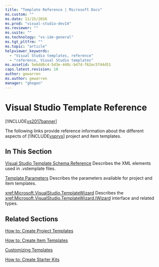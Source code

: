 ```yaml
---
title: "Template Reference | Microsoft Docs"
ms.custom: ""
ms.date: 11/15/2016
ms.prod: "visual-studio-dev14"
ms.reviewer: ""
ms.suite: ""
ms.technology: "vs-ide-general"
ms.tgt_pltfrm: ""
ms.topic: "article"
helpviewer_keywords:
  - "Visual Studio templates, reference"
  - "reference, Visual Studio templates"
ms.assetid: 5ebdd6c4-5d3e-448c-b47d-f62ec5f44d51
caps.latest.revision: 10
author: gewarren
ms.author: gewarren
manager: "ghogen"
---
```

# Visual Studio Template Reference
[!INCLUDE[vs2017banner](../includes/vs2017banner.md)]

The following links provide reference information about the different aspects of [!INCLUDE[vsprvs](../includes/vsprvs-md.md)] project and item templates.

## In This Section
 [Visual Studio Template Schema Reference](../extensibility/visual-studio-template-schema-reference.md)
 Describes the XML elements used in .vstemplate files.

 [Template Parameters](../ide/template-parameters.md)
 Describes the parameters available for project and item templates.

 <xref:Microsoft.VisualStudio.TemplateWizard>
 Describes the <xref:Microsoft.VisualStudio.TemplateWizard.IWizard> interface and related types.

## Related Sections
 [How to: Create Project Templates](../ide/how-to-create-project-templates.md)

 [How to: Create Item Templates](../ide/how-to-create-item-templates.md)

 [Customizing Templates](../ide/customizing-project-and-item-templates.md)

 [How to: Create Starter Kits](../ide/how-to-create-starter-kits.md)